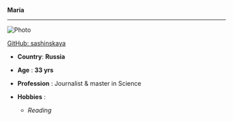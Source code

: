 **Maria**

---

![Photo](https://avatars1.githubusercontent.com/u/67787322?s=400&u=d31496e14923ea353ff871c981fb42da16dd1aa9&v=4 "Maria")

[GitHub: sashinskaya](https://github.com/sashinskaya "Maria, GitHub")

- **Country**: **Russia**
- **Age** : **33 yrs**
- **Profession** : Journalist & master in Science
- **Hobbies** :

  - _Reading_